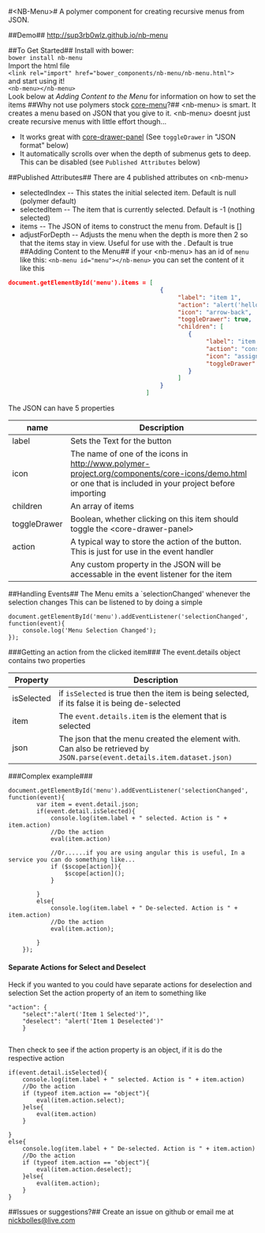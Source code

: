 #&lt;NB-Menu&gt;#
A polymer component for creating recursive menus from JSON.

##Demo##
http://sup3rb0wlz.github.io/nb-menu

##To Get Started##
Install with bower:
<br />
`bower install nb-menu`
<br />
Import the html file
<br />
`<link rel="import" href="bower_components/nb-menu/nb-menu.html">`
<br />
and start using it!
<br />
`<nb-menu></nb-menu>`
<br />
Look below at *Adding Content to the Menu* for information on how to set the items
##Why not use polymers stock [core-menu](https://www.polymer-project.org/docs/elements/core-elements.html#core-menu)?##
&lt;nb-menu&gt; is smart.
It creates a menu based on JSON that you give to it.
&lt;nb-menu&gt; doesnt just create recursive menus with little effort though...
- It works great with [core-drawer-panel](https://www.polymer-project.org/docs/elements/core-elements.html#core-drawer-panel) (See `toggleDrawer` in "JSON format" below)
- It automatically scrolls over when the depth of submenus gets to deep. This can be disabled (see `Published Attributes` below)

##Published Attributes##
There are 4 published attributes on &lt;nb-menu&gt;
- selectedIndex -- This states the initial selected item. Default is null (polymer default)
- selectedItem -- The item that is currently selected. Default is -1 (nothing selected)
- items -- The JSON of items to construct the menu from. Default is []
- adjustForDepth -- Adjusts the menu when the depth is more then 2 so that the items stay in view. Useful for use with the <core-drawer-panel>. Default is true
##Adding Content to the Menu##
if your &lt;nb-menu&gt; has an id of `menu` like this:
`<nb-menu id="menu"></nb-menu>`
you can set the content of it like this
```JSON
document.getElementById('menu').items = [
                                           {
                                                "label": "item 1",
                                                "action": "alert('hello from item 1')",
                                                "icon": "arrow-back",
												"toggleDrawer": true,
                                                "children": [
                                                   {
                                                        "label": "item 1-1",
                                                        "action": "console.log('you clicked item 1-1')",
                                                        "icon": "assignment-ind",
														"toggleDrawer": true
                                                   }
                                                ]
                                           }
                                       ]
```
The JSON can have 5 properties

| name | Description |
| -------- | --------- |
| label | Sets the Text for the button |
| icon | The name of one of the icons in http://www.polymer-project.org/components/core-icons/demo.html or one that is included in your project before importing <nb-menu> |
| children | An array of items |
| toggleDrawer | Boolean, whether clicking on this item should toggle the &lt;core-drawer-panel&gt; |
| action | A typical way to store the action of the button. This is just for use in the event handler |
| <Any-custom-property> | Any custom property in the JSON will be accessable in the event listener for the item |

##Handling Events##
The Menu emits a `selectionChanged' whenever the selection changes
This can be listened to by doing a simple
```
document.getElementById('menu').addEventListener('selectionChanged', function(event){
	console.log('Menu Selection Changed');
});
```
###Getting an action from the clicked item###
The event.details object contains two properties

| Property | Description |
| -------- | --------- |
| isSelected | if `isSelected` is true then the item is being selected, if its false it is being de-selected |
| item | The `event.details.item` is the element that is selected |
| json | The json that the menu created the element with. Can also be retrieved by `JSON.parse(event.details.item.dataset.json)` |


###Complex example###
```
document.getElementById('menu').addEventListener('selectionChanged', function(event){
		var item = event.detail.json;
		if(event.detail.isSelected){
			console.log(item.label + " selected. Action is " + item.action)
			//Do the action
			eval(item.action)
						
			//Or......if you are using angular this is useful, In a service you can do something like...
			if ($scope[action]){
				$scope[action]();
			}
			
		}
		else{
			console.log(item.label + " De-selected. Action is " + item.action)
			//Do the action
			eval(item.action);
			
		}
	});
```
#### Separate Actions for Select and Deselect
Heck if you wanted to you could have separate actions for deselection and selection
Set the action property of an item to something like
```
"action": {
	"select":"alert('Item 1 Selected')",
	"deselect": "alert('Item 1 Deselected')"
	}
                  
```
Then check to see if the action property is an object, if it is do the respective action
```
if(event.detail.isSelected){
	console.log(item.label + " selected. Action is " + item.action)
	//Do the action
	if (typeof item.action == "object"){
		eval(item.action.select);
	}else{
		eval(item.action)
	}
	
}
else{
	console.log(item.label + " De-selected. Action is " + item.action)
	//Do the action
	if (typeof item.action == "object"){
		eval(item.action.deselect);
	}else{
		eval(item.action);
	}
}
```
##Issues or suggestions?##
Create an issue on github or email me at nickbolles@live.com